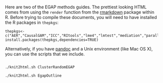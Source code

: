 
Here are two of the EGAP methods guides. The prettiest looking HTML comes from
using the ``render`` function from the
[rmarkdown](http://rmarkdown.rstudio.com/) package within R. Before trying to
compile these documents, you will need to have installed the R
packages in ``thepkgs``:

```
thepkgs<-c("AER","CausalGAM","ICC","RItools","lme4","lmtest","mediation","parallel","quantreg","sandwich","rmarkdown","knitr")
install.packages(thepkgs,dependencies=TRUE)

```

Alternatively, if you have [pandoc](http://johnmacfarlane.net/pandoc/) and a Unix environment (like Mac OS X), you can use the scripts that we include.

```

./knit2html.sh ClusterRandomEGAP

./knit2html.sh EgapOutline

```



